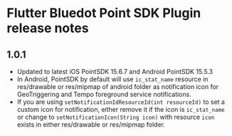 # Flutter Bluedot Point SDK Plugin release notes

## 1.0.1
- Updated to latest iOS PointSDK 15.6.7 and Android PointSDK 15.5.3
- In Android, PointSDK by default will use `ic_stat_name` resource in res/drawable or res/mipmap of android folder as notification icon for GeoTriggering and Tempo foreground service notifications. 
- If you are using `setNotificationIdResourceId(int resourceId)` to set a custom icon for notification, either remove it if the icon is `ic_stat_name` or change to `setNotificationIcon(String icon)` with resource `icon` exists in either res/drawable or res/mipmap folder.   

